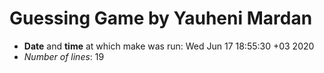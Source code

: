 # Guessing Game by Yauheni Mardan
- **Date** and **time** at which make was run: Wed Jun 17 18:55:30 +03 2020
- *Number of lines*:       19
